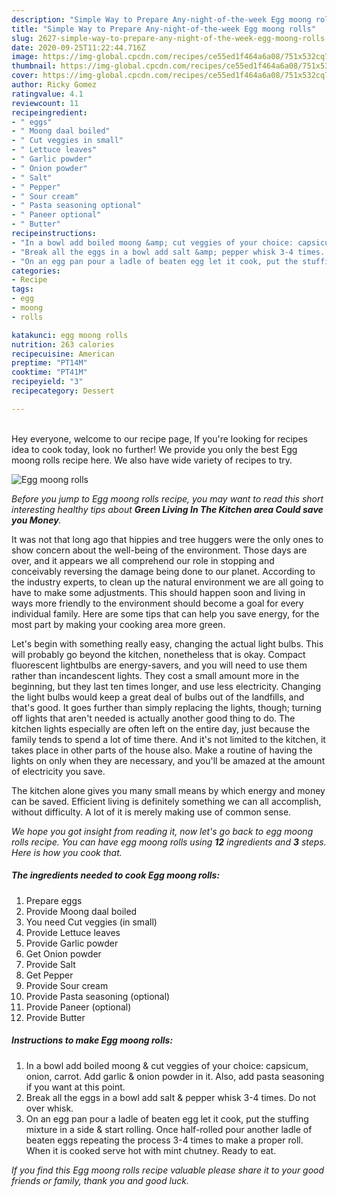 ```yaml
---
description: "Simple Way to Prepare Any-night-of-the-week Egg moong rolls"
title: "Simple Way to Prepare Any-night-of-the-week Egg moong rolls"
slug: 2627-simple-way-to-prepare-any-night-of-the-week-egg-moong-rolls
date: 2020-09-25T11:22:44.716Z
image: https://img-global.cpcdn.com/recipes/ce55ed1f464a6a08/751x532cq70/egg-moong-rolls-recipe-main-photo.jpg
thumbnail: https://img-global.cpcdn.com/recipes/ce55ed1f464a6a08/751x532cq70/egg-moong-rolls-recipe-main-photo.jpg
cover: https://img-global.cpcdn.com/recipes/ce55ed1f464a6a08/751x532cq70/egg-moong-rolls-recipe-main-photo.jpg
author: Ricky Gomez
ratingvalue: 4.1
reviewcount: 11
recipeingredient:
- " eggs"
- " Moong daal boiled"
- " Cut veggies in small"
- " Lettuce leaves"
- " Garlic powder"
- " Onion powder"
- " Salt"
- " Pepper"
- " Sour cream"
- " Pasta seasoning optional"
- " Paneer optional"
- " Butter"
recipeinstructions:
- "In a bowl add boiled moong &amp; cut veggies of your choice: capsicum, onion, carrot. Add garlic &amp; onion powder in it. Also, add pasta seasoning if you want at this point."
- "Break all the eggs in a bowl add salt &amp; pepper whisk 3-4 times. Do not over whisk."
- "On an egg pan pour a ladle of beaten egg let it cook, put the stuffing mixture in a side &amp; start rolling. Once half-rolled pour another ladle of beaten eggs repeating the process 3-4 times to make a proper roll. When it is cooked serve hot with mint chutney. Ready to eat."
categories:
- Recipe
tags:
- egg
- moong
- rolls

katakunci: egg moong rolls 
nutrition: 263 calories
recipecuisine: American
preptime: "PT14M"
cooktime: "PT41M"
recipeyield: "3"
recipecategory: Dessert

---
```

<br>
Hey everyone, welcome to our recipe page, If you're looking for recipes idea to cook today, look no further! We provide you only the best Egg moong rolls recipe here. We also have wide variety of recipes to try.
<br>


![Egg moong rolls](https://img-global.cpcdn.com/recipes/ce55ed1f464a6a08/751x532cq70/egg-moong-rolls-recipe-main-photo.jpg)

<i>Before you jump to Egg moong rolls recipe, you may want to read this short interesting healthy tips about 
<strong>Green Living In The Kitchen area Could save you Money</strong>.</i>
</br>

It was not that long ago that hippies and tree huggers were the only ones to show concern about the well-being of the environment. Those days are over, and it appears we all comprehend our role in stopping and conceivably reversing the damage being done to our planet. According to the industry experts, to clean up the natural environment we are all going to have to make some adjustments. This should happen soon and living in ways more friendly to the environment should become a goal for every individual family. Here are some tips that can help you save energy, for the most part by making your cooking area more green.

Let's begin with something really easy, changing the actual light bulbs. This will probably go beyond the kitchen, nonetheless that is okay. Compact fluorescent lightbulbs are energy-savers, and you will need to use them rather than incandescent lights. They cost a small amount more in the beginning, but they last ten times longer, and use less electricity. Changing the light bulbs would keep a great deal of bulbs out of the landfills, and that's good. It goes further than simply replacing the lights, though; turning off lights that aren't needed is actually another good thing to do. The kitchen lights especially are often left on the entire day, just because the family tends to spend a lot of time there. And it's not limited to the kitchen, it takes place in other parts of the house also. Make a routine of having the lights on only when they are necessary, and you'll be amazed at the amount of electricity you save.

The kitchen alone gives you many small means by which energy and money can be saved. Efficient living is definitely something we can all accomplish, without difficulty. A lot of it is merely making use of common sense.


<i>We hope you got insight from reading it, now let's go back to egg moong rolls recipe. You can have egg moong rolls using <strong>12</strong> ingredients and <strong>3</strong> steps. Here is how you cook that.
</i>

##### The ingredients needed to cook Egg moong rolls:

1. Prepare  eggs
1. Provide  Moong daal boiled
1. You need  Cut veggies (in small)
1. Provide  Lettuce leaves
1. Provide  Garlic powder
1. Get  Onion powder
1. Provide  Salt
1. Get  Pepper
1. Provide  Sour cream
1. Provide  Pasta seasoning (optional)
1. Provide  Paneer (optional)
1. Provide  Butter


##### Instructions to make Egg moong rolls:

1. In a bowl add boiled moong &amp; cut veggies of your choice: capsicum, onion, carrot. Add garlic &amp; onion powder in it. Also, add pasta seasoning if you want at this point.
1. Break all the eggs in a bowl add salt &amp; pepper whisk 3-4 times. Do not over whisk.
1. On an egg pan pour a ladle of beaten egg let it cook, put the stuffing mixture in a side &amp; start rolling. Once half-rolled pour another ladle of beaten eggs repeating the process 3-4 times to make a proper roll. When it is cooked serve hot with mint chutney. Ready to eat.


<i>If you find this Egg moong rolls recipe valuable please share it to your good friends or family, thank you and good luck.</i>
